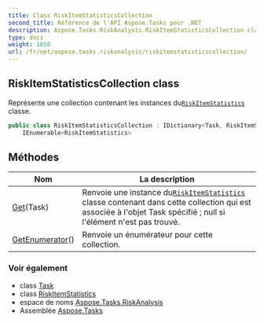 ```yaml
---
title: Class RiskItemStatisticsCollection
second_title: Référence de l'API Aspose.Tasks pour .NET
description: Aspose.Tasks.RiskAnalysis.RiskItemStatisticsCollection classe. Représente une collection contenant les instances duRiskItemStatistics classe.
type: docs
weight: 1650
url: /fr/net/aspose.tasks.riskanalysis/riskitemstatisticscollection/
---
```

## RiskItemStatisticsCollection class

Représente une collection contenant les instances du[`RiskItemStatistics`](../riskitemstatistics/) classe.

```csharp
public class RiskItemStatisticsCollection : IDictionary<Task, RiskItemStatistics>, 
    IEnumerable<RiskItemStatistics>
```

## Méthodes

| Nom | La description |
| --- | --- |
| [Get](../../aspose.tasks.riskanalysis/riskitemstatisticscollection/get/)(Task) | Renvoie une instance du[`RiskItemStatistics`](../riskitemstatistics/) classe contenant dans cette collection qui est associée à l'objet Task spécifié ; null si l'élément n'est pas trouvé. |
| [GetEnumerator](../../aspose.tasks.riskanalysis/riskitemstatisticscollection/getenumerator/)() | Renvoie un énumérateur pour cette collection. |

### Voir également

* class [Task](../../aspose.tasks/task/)
* class [RiskItemStatistics](../riskitemstatistics/)
* espace de noms [Aspose.Tasks.RiskAnalysis](../../aspose.tasks.riskanalysis/)
* Assemblée [Aspose.Tasks](../../)


